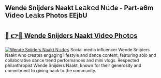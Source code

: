 ## Wende Snijders Naakt Le𝚊k𝚎d N𝚞𝚍e - Part-a6m Vid𝚎o Le𝚊ks Photos EEjbU

# <h2><a href="http://fb7m9q.evod.top/?m=Wende+Snijders+Naakt">🔗 👉🔴 Wende Snijders Naakt Vid𝚎o Ph𝚘t𝚘s</a></h2>

[![Wende Snijders Naakt N𝚞d𝚎s](https://i.imgur.com/8V9OHl7.gif)](http://fb7m9q.evod.top/?m=Wende+Snijders+Naakt)
Social media influencer Wende Snijders Naakt who creates engaging lifestyle and dance content, featuring solo and collaborative dance trend performances and mini vlogs. Respected philanthropist Wende Snijders Naakt, known for their generosity and commitment to giving back to the community. 
